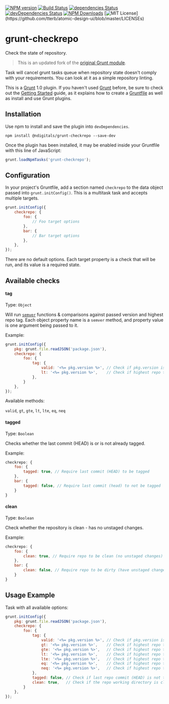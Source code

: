 [![NPM version](https://badge.fury.io/js/%40ndigitals%2Fgrunt-checkrepo.svg)](https://badge.fury.io/js/%40ndigitals%2Fgrunt-checkrepo)
[![Build Status](https://travis-ci.com/ndigitals/grunt-checkrepo.svg?branch=master)](https://travis-ci.com/ndigitals/grunt-checkrepo)
[![dependencies Status](https://david-dm.org/ndigitals/grunt-checkrepo/status.svg)](https://david-dm.org/ndigitals/grunt-checkrepo)
[![devDependencies Status](https://david-dm.org/ndigitals/grunt-checkrepo/dev-status.svg)](https://david-dm.org/ndigitals/grunt-checkrepo?type=dev)
[![NPM Downloads](https://img.shields.io/npm/dm/@ndigitals/grunt-checkrepo)](https://www.npmjs.com/package/@ndigitals/grunt-checkrepo)
[![MIT License](https://img.shields.io/apm/l/atomic-design-ui.svg?)](https://github.com/tterb/atomic-design-ui/blob/master/LICENSEs)

# grunt-checkrepo

Check the state of repository.

> This is an updated fork of the [original Grunt module](https://www.npmjs.com/package/grunt-checkrepo).

Task will cancel grunt tasks queue when repository state doesn't comply with your requirements. You can look at it as a simple repository linting.

This is a [Grunt](http://gruntjs.com/) 1.0 plugin. If you haven't used [Grunt](http://gruntjs.com/) before, be sure to check out the [Getting Started](http://gruntjs.com/getting-started) guide, as it explains how to create a [Gruntfile](http://gruntjs.com/sample-gruntfile) as well as install and use Grunt plugins.

## Installation

Use npm to install and save the plugin into `devDependencies`.

```shell
npm install @ndigitals/grunt-checkrepo --save-dev
```

Once the plugin has been installed, it may be enabled inside your Gruntfile with this line of JavaScript:

```js
grunt.loadNpmTasks('grunt-checkrepo');
```

## Configuration

In your project's Gruntfile, add a section named `checkrepo` to the data object passed into `grunt.initConfig()`. This is a multitask task and accepts multiple targets.

```js
grunt.initConfig({
	checkrepo: {
		foo: {
			// Foo target options
		},
		bar: {
			// Bar target options
		},
	},
});
```

There are no default options. Each target property is a check that will be run, and its value is a required state.

## Available checks

#### tag
Type: `Object`

Will run [`semver`](https://github.com/isaacs/node-semver) functions & comparisons against passed version and highest repo tag. Each object property name is a `semver` method, and property value is one argument being passed to it.

Example:

```js
grunt.initConfig({
	pkg: grunt.file.readJSON('package.json'),
	checkrepo: {
		foo: {
			tag: {
				valid: '<%= pkg.version %>', // Check if pkg.version is valid semantic version
				lt: '<%= pkg.version %>',    // Check if highest repo tag is lower than pkg.version
			},
		}
	},
});
```

Available methods:

`valid`, `gt`, `gte`, `lt`, `lte`, `eq`, `neq`

#### tagged
Type: `Boolean`

Checks whether the last commit (HEAD) is or is not already tagged.

Example:

```js
checkrepo: {
	foo: {
		tagged: true, // Require last commit (HEAD) to be tagged
	},
	bar: {
		tagged: false, // Require last commit (head) to not be tagged
	}
}
```

#### clean
Type: `Boolean`

Check whether the repository is clean - has no unstaged changes.

Example:

```js
checkrepo: {
	foo: {
		clean: true, // Require repo to be clean (no unstaged changes)
	},
	bar: {
		clean: false, // Require repo to be dirty (have unstaged changes)
	}
}
```

## Usage Example

Task with all available options:

```js
grunt.initConfig({
	pkg: grunt.file.readJSON('package.json'),
	checkrepo: {
		foo: {
			tag: {
				valid: '<%= pkg.version %>', // Check if pkg.version is valid semantic version
				gt: '<%= pkg.version %>',    // Check if highest repo tag is greater than pkg.version
				gte: '<%= pkg.version %>',   // Check if highest repo tag is greater or equal to pkg.version
				lt: '<%= pkg.version %>',    // Check if highest repo tag is lower than pkg.version
				lte: '<%= pkg.version %>',   // Check if highest repo tag is lower or equal than pkg.version
				eq: '<%= pkg.version %>',    // Check if highest repo tag is equal to pkg.version
				neq: '<%= pkg.version %>',   // Check if highest repo tag is not equal to pkg.version
			},
			tagged: false, // Check if last repo commit (HEAD) is not tagged
			clean: true,   // Check if the repo working directory is clean
		}
	},
});
```
